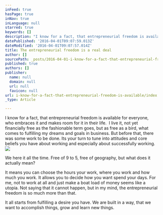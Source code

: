 ```yaml
---
inFeed: true
hasPage: true
inNav: true
inLanguage: null
starred: true
keywords: []
description: "I know for a fact, that entrepreneurial freedom is available for everyone, who embraces it and makes room for it in their life. \LI live it, not yet financially free as the fashionable term goes, but as free as a bird, what comes to fulfilling my dreams and goals in business. But before that, there was some work to be done. Its your turn to tune into attitudes and core beliefs you have about working and especially about successfully working."
datePublished: '2016-04-01T09:07:59.013Z'
dateModified: '2016-04-01T09:07:57.014Z'
title: The entrepreneurial freedom is a real deal
author: []
sourcePath: _posts/2016-04-01-i-know-for-a-fact-that-entrepreneurial-freedom-is-available.md
published: true
authors: []
publisher:
  name: null
  domain: null
  url: null
  favicon: null
url: i-know-for-a-fact-that-entrepreneurial-freedom-is-available/index.html
_type: Article

---
```

I know for a fact, that entrepreneurial freedom is available for everyone, who embraces it and makes room for it in their life.  I live it, not yet financially free as the fashionable term goes, but as free as a bird, what comes to fulfilling my dreams and goals in business. But before that, there was some work to be done. Its your turn to tune into attitudes and core beliefs you have about working and especially about successfully working.
![](https://the-grid-user-content.s3-us-west-2.amazonaws.com/8e567163-959c-4219-a64b-d82e68f823f5.jpg)

We here it all the time. Free of 9 to 5, free of geography, but what does it actually mean?

It means you can choose the hours your work, where you work and how much you work. It allows you to decide how you want spend your days. For me, not to work at all and just make a boat load of money seems like a utopia. Not saying that it cannot happen, but in my mind, the entrepreneurial freedom is so much more than that.

It all starts from fulfilling a desire you have. We are built in a way, that we want to accomplish things, grow and learn new things.